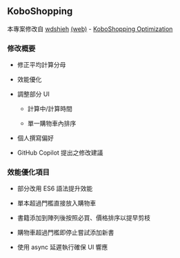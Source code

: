 ## KoboShopping

本專案修改自 [wdshieh](https://github.com/wdshieh) [(web)](https://wdshieh.github.io) - [KoboShopping Optimization](https://wdshieh.github.io/KoboShopping.html)

### 修改概要

* 修正平均計算分母

* 效能優化

* 調整部分 UI

    * 計算中/計算時間

    * 單一購物車內排序

* 個人撰寫偏好

* GitHub Copilot 提出之修改建議

### 效能優化項目

* 部分改用 ES6 語法提升效能

* 單本超過門檻直接放入購物車

* 書籍添加到陣列後按照必買、價格排序以提早剪枝

* 購物車超過門檻即停止嘗試添加新書

* 使用 async 延遲執行確保 UI 響應
